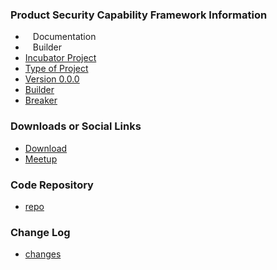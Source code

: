 ### Product Security Capability Framework Information
* <i class="fas fa-book" style="font-size: 1.2em; color:#233e81;"></i><span style="font-size:1.0em;padding-left:12px;">Documentation</span>
* <i class="fas fa-toolbox" style="font-size: 1.2em; color:#233e81;"></i><span style="font-size:1.0em;padding-left:12px;">Builder</span> 
* [Incubator Project](#)
* [Type of Project](#)
* [Version 0.0.0](#)
* [Builder](#)
* [Breaker](#)

### Downloads or Social Links
* [Download](#)
* [Meetup](#)

### Code Repository
* [repo](#)

### Change Log
* [changes](#)
